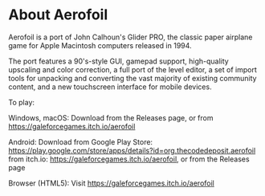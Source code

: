 # About Aerofoil

Aerofoil is a port of John Calhoun's Glider PRO, the classic paper airplane game for Apple Macintosh computers released in 1994.

The port features a 90's-style GUI, gamepad support, high-quality upscaling and color correction, a full port of the level editor, a set of import tools for unpacking and converting the vast majority of existing community content, and a new touchscreen interface for mobile devices.

To play:

Windows, macOS:
Download from the Releases page, or from https://galeforcegames.itch.io/aerofoil

Android: Download from Google Play Store: https://play.google.com/store/apps/details?id=org.thecodedeposit.aerofoil from itch.io: https://galeforcegames.itch.io/aerofoil, or from the Releases page

Browser (HTML5): Visit https://galeforcegames.itch.io/aerofoil
